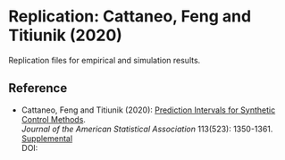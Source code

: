 # Replication: Cattaneo, Feng and Titiunik (2020)

Replication files for empirical and simulation results.

## Reference

- Cattaneo, Feng and Titiunik (2020): [Prediction Intervals for Synthetic Control Methods](https://cattaneo.princeton.edu/papers/Cattaneo-Feng-Titiunik_2020_JASA.pdf).<br>
_Journal of the American Statistical Association_ 113(523): 1350-1361.<br>
[Supplemental](https://cattaneo.princeton.edu/papers/Cattaneo-Feng-Titiunik_2020_JASA--Supplement.pdf)<br>
DOI: 
